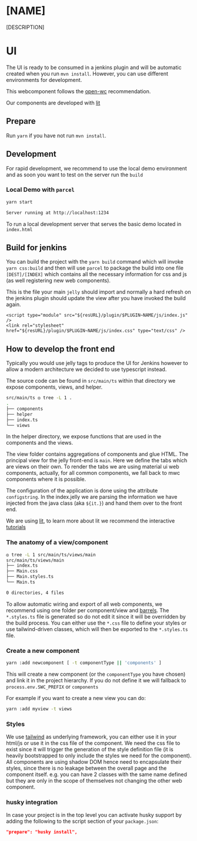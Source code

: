 # [NAME]
[DESCRIPTION]

# UI 

The UI is ready to be consumed in a jenkins plugin and will be automatic created when you run `mvn install`. 
However, you can use different environments for development.

This webcomponent follows the [open-wc](https://github.com/open-wc/open-wc) recommendation.

Our components are developed with [lit](https://lit.dev/docs/)

## Prepare

Run `yarn` if you have not run `mvn install`.

## Development 

For rapid development, we recommend to use the local demo environment and 
as soon you want to test on the server run the `build`

### Local Demo with `parcel`

```bash
yarn start

Server running at http://localhost:1234
```

To run a local development server that serves the basic demo located in `index.html`

## Build for jenkins 
You can build the project with the `yarn build` command which will invoke `yarn css:build` and then will use `parcel` to package the build into one file `[DEST]/[INDEX]` which contains all the necessary information for css and js (as well registering new web components).

This is the file your main `jelly` should import and normally a hard refresh on the jenkins plugin should update the view after you have invoked the build again.

```jelly
<script type="module" src="${resURL}/plugin/$PLUGIN~NAME/js/index.js" />
<link rel="stylesheet" href="${resURL}/plugin/$PLUGIN~NAME/js/index.css" type="text/css" />
```

## How to develop the front end

Typically you would use jelly tags to produce the UI for Jenkins however to allow a modern architecture we decided to use typescript instead.

The source code can be found in `src/main/ts` within that directory we expose components, views, and helper.

```bash
src/main/ts ◎ tree -L 1 .
.
├── components
├── helper
├── index.ts
└── views
```

In the helper directory, we expose functions that are used in the components and the views.

The view folder contains aggregations of components and glue HTML. The principal view for the jelly front-end is `main`. Here we define the tabs which are views on their own. To render the tabs we are using material ui web components, actually, for all common components, we fall back to mwc components where it is possible. 

The configuration of the application is done using the attribute `configstring`. In the index.jelly we are parsing the information we have injected from the java class (aka `${it.}`) and hand them over to the front end.

We are using [lit](https://lit.dev/), to learn more about lit we recommend the interactive [tutorials](https://lit.dev/tutorials/)

### The anatomy of a view/component

```bash
◎ tree -L 1 src/main/ts/views/main 
src/main/ts/views/main
├── index.ts
├── Main.css
├── Main.styles.ts
└── Main.ts

0 directories, 4 files
```

To allow automatic wiring and export of all web components, we recommend using one folder per component/view and [barrels](https://basarat.gitbook.io/typescript/main-1/barrel). The `*.styles.ts` file is generated so do not edit it since it will be overridden by the build process. You can either use the `*.css` file to define your styles or use tailwind-driven classes, which will then be exported to the `*.styles.ts` file.

### Create a new component

```bash
yarn :add newcomponent [ -t componentType || 'components' ]
```

This will create a new component (or the `componentType` you have chosen) and link it in the project hierarchy. 
If you do not define it we will fallback to `process.env.SWC_PREFIX` or `components`

For example if you want to create a new view you can do:

```bash
yarn :add myview -t views
```

### Styles

We use [tailwind](https://tailwindcss.com/docs) as underlying framework, you can either use it in your html/js or use it in the css file of the component.
We need the css file to exist since it will trigger the generation of the style definition file (it is heavily bootstrapped to only include the styles we need for the component). All components are using shadow DOM hence need to encapsulate their styles, since there is no leakage between the overall page and the component itself. e.g. you can have 2 classes with the same name defined but they are only in the scope of themselves not changing the other web component.

### husky integration

In case your project is in the top level you can activate husky support by adding the following to the script section of your `package.json`:

```package.json
"prepare": "husky install",
```
